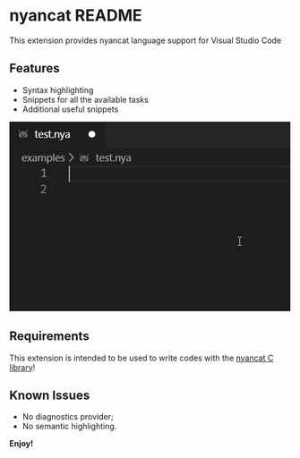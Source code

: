 # nyancat README

This extension provides nyancat language support for Visual Studio Code

## Features

 - Syntax highlighting
 - Snippets for all the available tasks
 - Additional useful snippets

![Syntax highlighting and snippets](images/sample.gif)

## Requirements

This extension is intended to be used to write codes with the [nyancat C library](http://github.com/thzoid/nyancat)!

## Known Issues

 - No diagnostics provider;
 - No semantic highlighting.

**Enjoy!**
